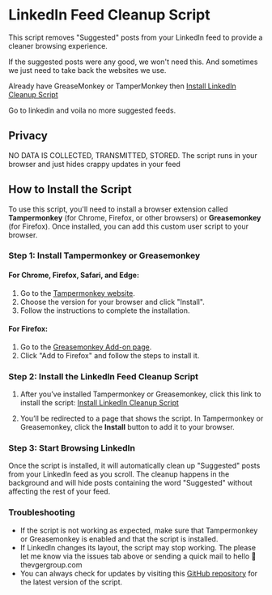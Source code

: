 # LinkedIn Feed Cleanup Script

This script removes "Suggested" posts from your LinkedIn feed to provide a cleaner browsing experience.

If the suggested posts were any good, we won't need this. 
And sometimes we just need to take back the websites we use.

Already have GreaseMonkey or TamperMonkey then [Install LinkedIn Cleanup Script](https://raw.githubusercontent.com/pjaol/linkedin-cleanup-js/main/clean-up-linkedin-feed.user.js)

Go to linkedin and voila no more suggested feeds.

## Privacy
NO DATA IS COLLECTED, TRANSMITTED, STORED.
The script runs in your browser and just hides crappy updates in your feed

## How to Install the Script

To use this script, you'll need to install a browser extension called **Tampermonkey** (for Chrome, Firefox, or other browsers) or **Greasemonkey** (for Firefox). Once installed, you can add this custom user script to your browser.

### Step 1: Install Tampermonkey or Greasemonkey

#### For Chrome, Firefox, Safari, and Edge:
1. Go to the [Tampermonkey website](https://www.tampermonkey.net/).
2. Choose the version for your browser and click "Install".
3. Follow the instructions to complete the installation.

#### For Firefox:
1. Go to the [Greasemonkey Add-on page](https://addons.mozilla.org/en-US/firefox/addon/greasemonkey/).
2. Click "Add to Firefox" and follow the steps to install it.


### Step 2: Install the LinkedIn Feed Cleanup Script

1. After you’ve installed Tampermonkey or Greasemonkey, click this link to install the script:
   [Install LinkedIn Cleanup Script](https://raw.githubusercontent.com/pjaol/linkedin-cleanup-js/main/clean-up-linkedin-feed.user.js)
   
2. You’ll be redirected to a page that shows the script. In Tampermonkey or Greasemonkey, click the **Install** button to add it to your browser.

### Step 3: Start Browsing LinkedIn

Once the script is installed, it will automatically clean up "Suggested" posts from your LinkedIn feed as you scroll. The cleanup happens in the background and will hide posts containing the word "Suggested" without affecting the rest of your feed.

### Troubleshooting

- If the script is not working as expected, make sure that Tampermonkey or Greasemonkey is enabled and that the script is installed.
- If LinkedIn changes its layout, the script may stop working. The please let me know via the issues tab above or sending a quick mail to hello :email: thevgergroup.com
- You can always check for updates by visiting this [GitHub repository](https://github.com/pjaol/linkedin-cleanup-js) for the latest version of the script.

